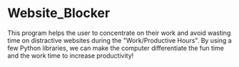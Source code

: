 # Website_Blocker
This program helps the user to concentrate on their work and avoid wasting time on distractive websites during the "Work/Productive Hours". By using a few Python libraries, we can make the computer differentiate the fun time and the work time to increase productivity!
